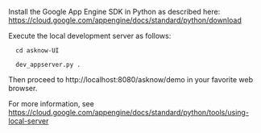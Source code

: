 Install the Google App Engine SDK in Python as described here: https://cloud.google.com/appengine/docs/standard/python/download

Execute the local development server as follows:
```
  cd asknow-UI
  
  dev_appserver.py .
  ```
Then proceed to http://localhost:8080/asknow/demo in your favorite web browser.

For more information, see https://cloud.google.com/appengine/docs/standard/python/tools/using-local-server
